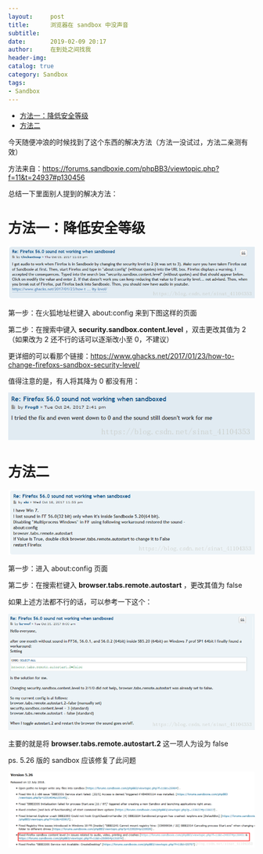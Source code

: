 ```yaml
---
layout:     post
title:      浏览器在 sandbox 中没声音
subtitle:   
date:       2019-02-09 20:17
author:     在到处之间找我
header-img: 
catalog: true
category: Sandbox
tags:
- Sandbox
---
```



- [方法一：降低安全等级](#org65fb5b2)
- [方法二](#orgea633f8)

今天随便冲浪的时候找到了这个东西的解决方法（方法一没试过，方法二亲测有效）

方法来自：<https://forums.sandboxie.com/phpBB3/viewtopic.php?f=11&t=24937#p130456>

总结一下里面别人提到的解决方法：


<a id="org65fb5b2"></a>

# 方法一：降低安全等级

![img](https://raw.githubusercontent.com/Ynjxsjmh/ynjxsjmh.github.io/master/img/2018/2018-08-03-01-01.png)

第一步：在火狐地址栏键入 about:config 来到下图这样的页面

第二步：在搜索中键入 **security.sandbox.content.level** ，双击更改其值为 2（如果改为 2 还不行的话可以逐渐改小至 0，不建议）

更详细的可以看那个链接：<https://www.ghacks.net/2017/01/23/how-to-change-firefoxs-sandbox-security-level/>

值得注意的是，有人将其降为 0 都没有用：

![img](https://raw.githubusercontent.com/Ynjxsjmh/ynjxsjmh.github.io/master/img/2018/2018-08-03-01-02.png)


<a id="orgea633f8"></a>

# 方法二

![img](https://raw.githubusercontent.com/Ynjxsjmh/ynjxsjmh.github.io/master/img/2018/2018-08-03-01-03.png)

第一步：进入 about:config 页面

第二步：在搜索栏键入 **browser.tabs.remote.autostart** ，更改其值为 false

如果上述方法都不行的话，可以参考一下这个：

![img](https://raw.githubusercontent.com/Ynjxsjmh/ynjxsjmh.github.io/master/img/2018/2018-08-03-01-04.png)

主要的就是将 **browser.tabs.remote.autostart.2** 这一项人为设为 false

ps. 5.26 版的 sandbox 应该修复了此问题

![img](https://raw.githubusercontent.com/Ynjxsjmh/ynjxsjmh.github.io/master/img/2018/2018-08-03-01-05.png)